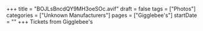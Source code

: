 +++
title = "BOJLsBncdQY9MH3oeSOc.avif"
draft = false
tags = ["Photos"]
categories = ["Unknown Manufacturers"]
pages = ["Gigglebee's"]
startDate = ""
+++
Tickets from Gigglebee's
